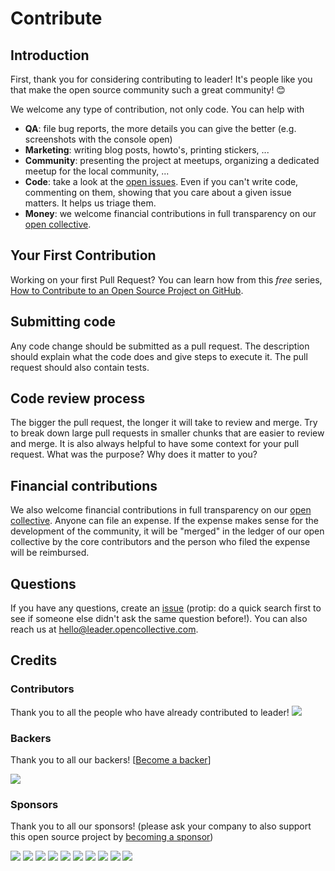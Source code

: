 # Contribute

## Introduction

First, thank you for considering contributing to leader! It's people like you that make the open source community such a great community! 😊

We welcome any type of contribution, not only code. You can help with

- **QA**: file bug reports, the more details you can give the better (e.g. screenshots with the console open)
- **Marketing**: writing blog posts, howto's, printing stickers, ...
- **Community**: presenting the project at meetups, organizing a dedicated meetup for the local community, ...
- **Code**: take a look at the [open issues](issues). Even if you can't write code, commenting on them, showing that you care about a given issue matters. It helps us triage them.
- **Money**: we welcome financial contributions in full transparency on our [open collective](https://opencollective.com/leader).

## Your First Contribution

Working on your first Pull Request? You can learn how from this _free_ series, [How to Contribute to an Open Source Project on GitHub](https://egghead.io/series/how-to-contribute-to-an-open-source-project-on-github).

## Submitting code

Any code change should be submitted as a pull request. The description should explain what the code does and give steps to execute it. The pull request should also contain tests.

## Code review process

The bigger the pull request, the longer it will take to review and merge. Try to break down large pull requests in smaller chunks that are easier to review and merge.
It is also always helpful to have some context for your pull request. What was the purpose? Why does it matter to you?

## Financial contributions

We also welcome financial contributions in full transparency on our [open collective](https://opencollective.com/leader).
Anyone can file an expense. If the expense makes sense for the development of the community, it will be "merged" in the ledger of our open collective by the core contributors and the person who filed the expense will be reimbursed.

## Questions

If you have any questions, create an [issue](issue) (protip: do a quick search first to see if someone else didn't ask the same question before!).
You can also reach us at hello@leader.opencollective.com.

## Credits

### Contributors

Thank you to all the people who have already contributed to leader!
<a href="graphs/contributors"><img src="https://opencollective.com/leader/contributors.svg?width=890" /></a>

### Backers

Thank you to all our backers! [[Become a backer](https://opencollective.com/leader#backer)]

<a href="https://opencollective.com/leader#backers" target="_blank"><img src="https://opencollective.com/leader/backers.svg?width=890"></a>

### Sponsors

Thank you to all our sponsors! (please ask your company to also support this open source project by [becoming a sponsor](https://opencollective.com/leader#sponsor))

<a href="https://opencollective.com/leader/sponsor/0/website" target="_blank"><img src="https://opencollective.com/leader/sponsor/0/avatar.svg"></a>
<a href="https://opencollective.com/leader/sponsor/1/website" target="_blank"><img src="https://opencollective.com/leader/sponsor/1/avatar.svg"></a>
<a href="https://opencollective.com/leader/sponsor/2/website" target="_blank"><img src="https://opencollective.com/leader/sponsor/2/avatar.svg"></a>
<a href="https://opencollective.com/leader/sponsor/3/website" target="_blank"><img src="https://opencollective.com/leader/sponsor/3/avatar.svg"></a>
<a href="https://opencollective.com/leader/sponsor/4/website" target="_blank"><img src="https://opencollective.com/leader/sponsor/4/avatar.svg"></a>
<a href="https://opencollective.com/leader/sponsor/5/website" target="_blank"><img src="https://opencollective.com/leader/sponsor/5/avatar.svg"></a>
<a href="https://opencollective.com/leader/sponsor/6/website" target="_blank"><img src="https://opencollective.com/leader/sponsor/6/avatar.svg"></a>
<a href="https://opencollective.com/leader/sponsor/7/website" target="_blank"><img src="https://opencollective.com/leader/sponsor/7/avatar.svg"></a>
<a href="https://opencollective.com/leader/sponsor/8/website" target="_blank"><img src="https://opencollective.com/leader/sponsor/8/avatar.svg"></a>
<a href="https://opencollective.com/leader/sponsor/9/website" target="_blank"><img src="https://opencollective.com/leader/sponsor/9/avatar.svg"></a>

<!-- This `CONTRIBUTING.md` is based on @nayafia's template https://github.com/nayafia/contributing-template -->